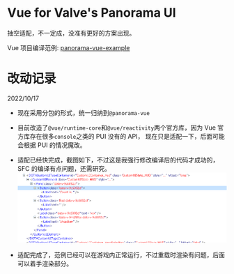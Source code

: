 # Vue for Valve's Panorama UI

抽空适配，不一定成，没准有更好的方案出现。

Vue 项目编译范例: [panorama-vue-example](https://github.com/RobinCodeX/panorama-vue-example)

# 改动记录

2022/10/17

-   现在采用分包的形式，统一归纳到`@panorama-vue`

-   目前改造了`@vue/runtime-core`和`@vue/reactivity`两个官方库，因为 Vue 官方库存在很多`console`之类的 PUI 没有的 API，
    现在只是适配一下，后面可能会根据 PUI 的情况魔改。

-   适配已经快完成，截图如下，不过这是我强行修改编译后的代码才成功的，SFC 的编译有点问题，还需研究。
    ![](./.github/images/screenshot1.png)
-   适配完成了，范例已经可以在游戏内正常运行，不过重载时渲染有问题，后面可以着手渲染部分。
